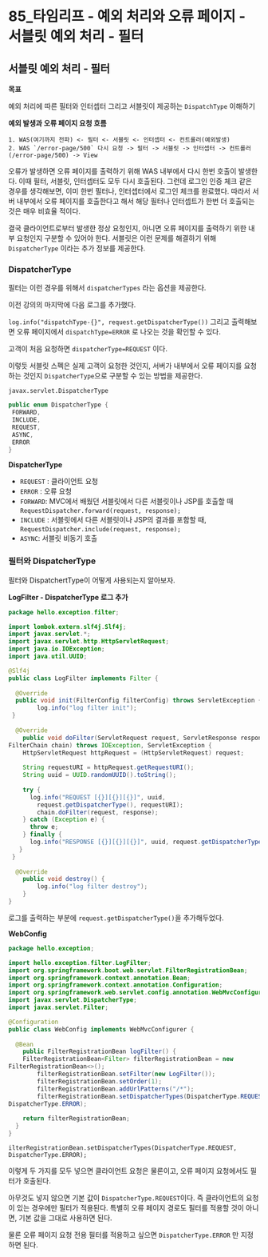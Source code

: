# 85_타임리프 - 예외 처리와 오류 페이지 - 서블릿 예외 처리 - 필터

## 서블릿 예외 처리 - 필터

**목표**

예외 처리에 따른 필터와 인터셉터 그리고 서블릿이 제공하는 `DispatchType` 이해하기



**예외 발생과 오류 페이지 요청 흐름**

```
1. WAS(여기까지 전파) <- 필터 <- 서블릿 <- 인터셉터 <- 컨트롤러(예외발생)
2. WAS `/error-page/500` 다시 요청 -> 필터 -> 서블릿 -> 인터셉터 -> 컨트롤러(/error-page/500) -> View
```

오류가 발생하면 오류 페이지를 출력하기 위해 WAS 내부에서 다시 한번 호출이 발생한다. 이때 필터, 서블릿, 인터셉터도 모두 다시 호출된다. 그런데 로그인 인증 체크 같은 경우를 생각해보면, 이미 한번 필터나, 인터셉터에서 로그인 체크를 완료했다. 따라서 서버 내부에서 오류 페이지를 호출한다고 해서 해당 필터나 인터셉트가 한번 더 호출되는 것은 매우 비효율 적이다.

결국 클라이언트로부터 발생한 정상 요청인지, 아니면 오류 페이지를 출력하기 위한 내부 요청인지 구분할 수 있어야 한다. 서블릿은 이런 문제를 해결하기 위해 `DispatcherType` 이라는 추가 정보를 제공한다.



### DispatcherType

필터는 이런 경우를 위해서 `dispatcherTypes` 라는 옵션을 제공한다.

이전 강의의 마지막에 다음 로그를 추가했다.

`log.info("dispatchType-{}", request.getDispatcherType())` 그리고 출력해보면 오류 페이지에서 `dispatchType=ERROR` 로 나오는 것을 확인할 수 있다.

고객이 처음 요청하면 `dispatcherType=REQUEST` 이다.

이렇듯 서블릿 스펙은 실제 고객이 요청한 것인지, 서버가 내부에서 오류 페이지를 요청하는 것인지 `DispatcherType`으로 구분할 수 있는 방법을 제공한다.



`javax.servlet.DispatcherType`

```java
public enum DispatcherType {
 FORWARD,
 INCLUDE,
 REQUEST,
 ASYNC,
 ERROR
}
```



**DispatcherType**

* `REQUEST` : 클라이언트 요청
* `ERROR` : 오류 요청
* `FORWARD`: MVC에서 배웠던 서블릿에서 다른 서블릿이나 JSP를 호출할 때 `RequestDispatcher.forward(request, response);`
* `INCLUDE` : 서블릿에서 다른 서블릿이나 JSP의 결과를 포함할 때, `RequestDispatcher.include(request, response);`
* `ASYNC`: 서블릿 비동기 호출



### 필터와 DispatcherType

필터와 DispatchertType이 어떻게 사용되는지 알아보자.



**LogFilter - DispatcherType 로그 추가**

```java
package hello.exception.filter;

import lombok.extern.slf4j.Slf4j;
import javax.servlet.*;
import javax.servlet.http.HttpServletRequest;
import java.io.IOException;
import java.util.UUID;

@Slf4j
public class LogFilter implements Filter {
 
  @Override
  public void init(FilterConfig filterConfig) throws ServletException {
 		log.info("log filter init");
 }
 
  @Override
 	public void doFilter(ServletRequest request, ServletResponse response,
FilterChain chain) throws IOException, ServletException {
    HttpServletRequest httpRequest = (HttpServletRequest) request;
    
    String requestURI = httpRequest.getRequestURI();
   	String uuid = UUID.randomUUID().toString();
 
    try {
      log.info("REQUEST [{}][{}][{}]", uuid,
  		request.getDispatcherType(), requestURI);
   		chain.doFilter(request, response);
    } catch (Exception e) {
      throw e;
    } finally {
      log.info("RESPONSE [{}][{}][{}]", uuid, request.getDispatcherType(), requestURI);
   }
 }
 
  @Override
 	public void destroy() {
 		log.info("log filter destroy");
 	}
}
```

로그를 출력하는 부분에 `request.getDispatcherType()`을 추가해두었다.



**WebConfig**

```java
package hello.exception;

import hello.exception.filter.LogFilter;
import org.springframework.boot.web.servlet.FilterRegistrationBean;
import org.springframework.context.annotation.Bean;
import org.springframework.context.annotation.Configuration;
import org.springframework.web.servlet.config.annotation.WebMvcConfigurer;
import javax.servlet.DispatcherType;
import javax.servlet.Filter;

@Configuration
public class WebConfig implements WebMvcConfigurer {
 
  @Bean
 	public FilterRegistrationBean logFilter() {
    FilterRegistrationBean<Filter> filterRegistrationBean = new
FilterRegistrationBean<>();
 		filterRegistrationBean.setFilter(new LogFilter());
 		filterRegistrationBean.setOrder(1);
 		filterRegistrationBean.addUrlPatterns("/*");
 		filterRegistrationBean.setDispatcherTypes(DispatcherType.REQUEST,
DispatcherType.ERROR);
 
    return filterRegistrationBean;
  }
}
```

`ilterRegistrationBean.setDispatcherTypes(DispatcherType.REQUEST, DispatcherType.ERROR);`

이렇게 두 가지를 모두 넣으면 클라이언트 요청은 물론이고, 오류 페이지 요청에서도 필터가 호출된다.

아무것도 넣지 않으면 기본 값이 `DispatcherType.REQUEST`이다. 즉 클라이언트의 요청이 있는 경우에만 필터가 적용된다. 특별히 오류 페이지 경로도 필터를 적용할 것이 아니면, 기본 값을 그대로 사용하면 된다.

물론 오류 페이지 요청 전용 필터를 적용하고 싶으면 `DispatcherType.ERROR` 만 지정하면 된다.

